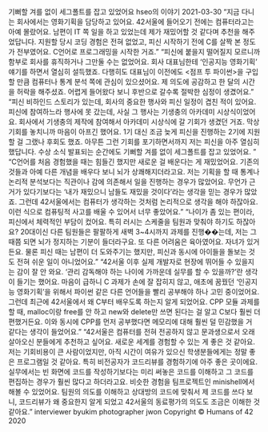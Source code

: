 기뻐할 겨를 없이 세그폴트를 잡고 있었어요
hseo의 이야기
2021-03-30
“지금 다니는 회사에서는 영화기획을 담당하고 있어요. 42서울에 들어오기 전에는 컴퓨터라고는 아예 몰랐어요. 남편이 IT 쪽 일을 하고 있었는데 제가 재밌어할 것 같다며 추천을 해주었답니다. 지원할 당시 코딩 경험은 전혀 없었고, 피신 시작하기 전에 C를 살짝 본 정도가 전부였어요. C언어로 프로그래밍을 시작한 거죠.”
“피신에 붙을지 떨어질지 모르니까 함부로 회사를 휴직하거나 그만둘 수는 없었어요. 회사 대표님한테 ‘인공지능 영화기획’ 얘기를 하면서 열심히 설득했죠. 다행히도 대표님이 이전에도 <점프 투 파이썬>을 구입할 만큼 컴퓨터나 통계 분석 쪽에 관심이 있으셨어요. 제 의도에 공감하고 한 달의 시간을 허락을 해주셨죠. 어렵게 들어왔다 보니 후반으로 갈수록 절박한 심정이 생겼어요.”
“피신 비하인드 스토리가 있는데, 회사의 중요한 행사와 피신 일정이 겹친 적이 있어요. 피신에 참여하느라 행사에 못 갔는데, 사실 그 행사는 기생충의 아카데미 시상식이었어요. 회사에서 기생충의 제작에 참여해서 아카데미 시상식에 갈 기회가 생겼던 거죠. 막상 기회를 놓치니까 마음이 아프긴 했어요. 1기 대신 조금 늦게 피신을 진행하는 2기에 지원할 걸 그랬나 후회도 했죠. 아무튼 그런 기회를 포기하면서까지 저는 피신을 아주 열심히 했답니다. 수상 소식 발표되는 순간에도 기뻐할 겨를 없이 세그폴트를 잡고 있었어요. ”
“C언어를 처음 경험했을 때는 힘들긴 했지만 새로운 걸 배운다는 게 재밌었어요. 기존의 것들과 아예 다른 개념을 배우다 보니 뇌가 상쾌해지더라고요. 저는 기획을 할 때 통계나 논리적 분석보다는 직관이나 감에 의존해서 일을 진행하는 경우가 많았어요. 무언가 근거가 있다기보다는 ‘내가 재밌으니 남들도 재밌을 것이다’라는 생각을 믿는 경우가 많았죠. 그런데 42서울에서는 컴퓨터가 생각하는 것처럼 논리적으로 생각을 해야 하잖아요. 이런 식으로 컴퓨팅적 사고를 배울 수 있어서 너무 좋았어요.”
“나이가 좀 있는 편이라, 피신에서 체력적인 부담이 컸어요. 특히 러시는 스케줄을 팀원과 맞춰야 하기도 하잖아요? 20대이신 다른 팀원들은 팔팔하게 새벽 3~4시까지 과제를 진행��는데, 저는 그때쯤 되면 뇌가 정지하는 기분이 들더라구요. 또 다른 어려움은 육아였어요. 자녀가 있거든요. 물론 피신 때는 남편이 더 도와주기는 했지만, 피신과 동시에 아이들을 돌보는 것도 전혀 쉬운 일이 아니었어요.”
“42서울 이후 실제 개발자로 현장에 뛰어들 수 있을지는 감이 잘 안 와요. ‘관리 감독해야 하는 나이에 가까운데 실무를 할 수 있을까?’란 생각이 들기는 했어요. 마음이 급하니 C 과제가 손에 잘 잡히지 않고, 애초에 꿈꿨던 ‘인공지능 영화기획’을 위해서 파이썬 같은 다른 언어들을 빨리 공부해야 하나 고민 중이었어요. 그런데 최근에 42서울에서 왜 C부터 배우도록 하는지 알게 되었어요. CPP 모듈 과제를 할 때, malloc이랑 free를 안 하고 new와 delete만 쓰면 된다는 걸 알고 C보다 훨씬 더 편했거든요. 이와 동시에 CPP를 먼저 공부했다면 메모리에 대해 훨씬 덜 민감했을 거 같다는 생각이 들었어요.”
“42서울은 컴퓨터를 전혀 전공하지 않고 문과생으로서 오래 살아오신 분들에게 추천하고 싶어요. 새로운 세계를 경험할 수 있는 게 좋은 것 같아요. 저는 기회비용이 큰 사람이었지만, 아직 시간이 여유가 있으신 학생분들에게는 정말 좋은 프로그램일 것 같아요. 특히 비전공자가 코드리뷰를 경험하기에 아주 좋은 곳이에요. 실무에서는 빈 화면에 코드를 작성하기보다는 미리 써놓은 코드를 이해하고 그 코드를 편집하는 경우가 훨씬 많다고 하더라고요. 비슷한 경험을 팀프로젝트인 minishell에서 해볼 수 있었어요. 팀원의 의도를 이해하고 상대방의 코드에 맞춰서 제 코드를 쓰다 보니, 코드리뷰가 왜 중요한지 알게 되었고 42서울의 동료평가의 의도도 조금은 이해한 것 같아요.”
interviewer byukim
photographer jwon
Copyright © Humans of 42 2020
